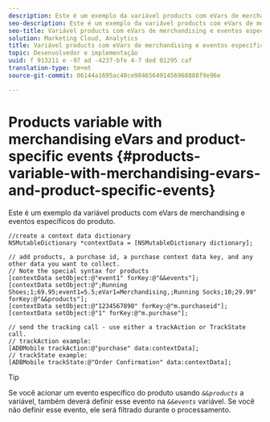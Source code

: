 ```yaml
---
description: Este é um exemplo da variável products com eVars de merchandising e eventos específicos do produto.
seo-description: Este é um exemplo da variável products com eVars de merchandising e eventos específicos do produto.
seo-title: Variável products com eVars de merchandising e eventos específicos do produto
solution: Marketing Cloud, Analytics
title: Variável products com eVars de merchandising e eventos específicos do produto
topic: Desenvolvedor e implementação
uuid: f 913211 e -97 ad -4237-bfe 4-7 ded 01295 caf
translation-type: tm+mt
source-git-commit: 06144a1695ac40ce984656491456968888f9e96e

---
```



# Products variable with merchandising eVars and product-specific events {#products-variable-with-merchandising-evars-and-product-specific-events}

Este é um exemplo da variável products com eVars de merchandising e eventos específicos do produto.

```
//create a context data dictionary 
NSMutableDictionary *contextData = [NSMutableDictionary dictionary]; 
  
// add products, a purchase id, a purchase context data key, and any other data you want to collect. 
// Note the special syntax for products 
[contextData setObject:@"event1" forKey:@"&&events"]; 
[contextData setObject:@";Running Shoes;1;69.95;event1=5.5;eVar1=Merchandising,;Running Socks;10;29.99" forKey:@"&&products"]; 
[contextData setObject:@"1234567890" forKey:@"m.purchaseid"]; 
[contextData setObject:@"1" forKey:@"m.purchase"]; 
  
// send the tracking call - use either a trackAction or TrackState call. 
// trackAction example: 
[ADBMobile trackAction:@"purchase" data:contextData]; 
// trackState example: 
[ADBMobile trackState:@"Order Confirmation" data:contextData];
```

>[!TIP]
>
>Se você acionar um evento específico do produto usando *`&&products`* a variável, também deverá definir esse evento na *`&&events`* variável. Se você não definir esse evento, ele será filtrado durante o processamento.

